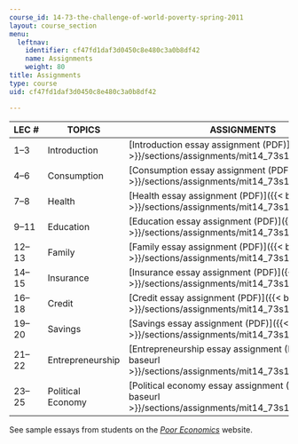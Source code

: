 ```yaml
---
course_id: 14-73-the-challenge-of-world-poverty-spring-2011
layout: course_section
menu:
  leftnav:
    identifier: cf47fd1daf3d0450c8e480c3a0b8df42
    name: Assignments
    weight: 80
title: Assignments
type: course
uid: cf47fd1daf3d0450c8e480c3a0b8df42

---
```


| LEC # | TOPICS | ASSIGNMENTS |
| --- | --- | --- |
| 1–3 | Introduction | [Introduction essay assignment (PDF)]({{< baseurl >}}/sections/assignments/mit14_73s11_intro) |
| 4–6 | Consumption | [Consumption essay assignment (PDF)]({{< baseurl >}}/sections/assignments/mit14_73s11_consumption) |
| 7–8 | Health | [Health essay assignment (PDF)]({{< baseurl >}}/sections/assignments/mit14_73s11_health) |
| 9–11 | Education | [Education essay assignment (PDF)]({{< baseurl >}}/sections/assignments/mit14_73s11_education) |
| 12–13 | Family | [Family essay assignment (PDF)]({{< baseurl >}}/sections/assignments/mit14_73s11_family) |
| 14–15 | Insurance | [Insurance essay assignment (PDF)]({{< baseurl >}}/sections/assignments/mit14_73s11_insurance) |
| 16–18 | Credit | [Credit essay assignment (PDF)]({{< baseurl >}}/sections/assignments/mit14_73s11_credit) |
| 19–20 | Savings | [Savings essay assignment (PDF)]({{< baseurl >}}/sections/assignments/mit14_73s11_savings) |
| 21–22 | Entrepreneurship | [Entrepreneurship essay assignment (PDF)]({{< baseurl >}}/sections/assignments/mit14_73s11_entre) |
| 23–25 | Political Economy | [Political economy essay assignment (PDF)]({{< baseurl >}}/sections/assignments/mit14_73s11_political) 

See sample essays from students on the [_Poor Economics_](http://pooreconomics.com/teaching-book?page=4) website.